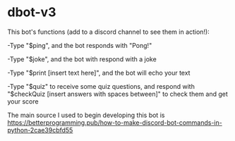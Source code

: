 # dbot-v3
This bot's functions (add to a discord channel to see them in action!):

-Type "$ping", and the bot responds with "Pong!"

-Type "$joke", and the bot with respond with a joke

-Type "$print [insert text here]", and the bot will echo your text

-Type "$quiz" to receive some quiz questions, and respond with "$checkQuiz [insert answers with spaces between]" to check them and get your score


The main source I used to begin developing this bot is https://betterprogramming.pub/how-to-make-discord-bot-commands-in-python-2cae39cbfd55
